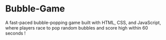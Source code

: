 # Bubble-Game
A fast-paced bubble-popping game built with HTML, CSS, and JavaScript, where players race to pop random bubbles and score high within 60 seconds !
